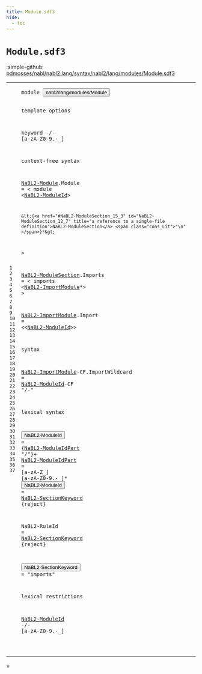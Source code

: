 ```yaml
---
title: Module.sdf3
hide:
  - toc
---
```


# `Module.sdf3`

:simple-github: [pdmosses/nabl/nabl2.lang/syntax/nabl2/lang/modules/Module.sdf3]

[pdmosses/nabl/nabl2.lang/syntax/nabl2/lang/modules/Module.sdf3]: https://github.com/pdmosses/nabl/blob/master/nabl2.lang/syntax/nabl2/lang/modules/Module.sdf3 "The source file on GitHub"

<div class="sdf3"><table class="highlighttable"><tbody><tr><td class="linenos"><div class="linenodiv"><pre><span></span>1
2
3
4
5
6
7
8
9
10
11
12
13
14
15
16
17
18
19
20
21
22
23
24
25
26
27
28
29
30
31
32
33
34
35
36
37
</pre></div></td>
<td class="code"><pre><code><span class="keyword">module</span> <button class="modal-open" id="nabl2/lang/modules/Module_1_8" title="a definition with multiple references" data-urls="../../Main.sdf3/#nabl2/lang/modules/Module line 6_3; ../../../../NaBL2Lang.sdf3/#nabl2/lang/modules/Module line 6_3">nabl2/lang/modules/Module</button>

<span class="keyword">template options</span>

  <span class="keyword">keyword</span> -/- [<span class="cons_Regular">a</span>-<span class="cons_Regular">z</span><span class="cons_Regular">A</span>-<span class="cons_Regular">Z</span><span class="cons_Regular">0</span>-<span class="cons_Regular">9</span>\.\-\_]

<span class="keyword">context-free syntax</span>

  <a href="../../../../NaBL2Lang.sdf3/#NaBL2-Module_11_3" id="NaBL2-Module_9_3" title="a definition with a single reference">NaBL2-Module</a>.<span class="cons_Constructor"><span id="Module_9_16" title="a definition with no references">Module</span></span> = &lt;
    <span class="cons_String">module</span> &lt;<a href="#NaBL2-ModuleId_27_3" id="NaBL2-ModuleId_10_13" title="a reference to a single-file definition">NaBL2-ModuleId</a>&gt;

    &lt;{<a href="#NaBL2-ModuleSection_15_3" id="NaBL2-ModuleSection_12_7" title="a reference to a single-file definition">NaBL2-ModuleSection</a> <span class="cons_Lit">"\n"</span>}*&gt;
  &gt;
 
  <a href="#NaBL2-ModuleSection_12_7" id="NaBL2-ModuleSection_15_3" title="a definition with a single reference">NaBL2-ModuleSection</a>.<span class="cons_Constructor"><span id="Imports_15_23" title="a definition with no references">Imports</span></span> = &lt;
    <span class="cons_String">imports</span> &lt;<a href="#NaBL2-ImportModule_19_3" id="NaBL2-ImportModule_16_14" title="a reference to a single-file definition">NaBL2-ImportModule</a>*&gt;
  &gt;
 
  <a href="#NaBL2-ImportModule_16_14" id="NaBL2-ImportModule_19_3" title="a definition with a single reference">NaBL2-ImportModule</a>.<span class="cons_Constructor"><span id="Import_19_22" title="a definition with no references">Import</span></span> = &lt;&lt;<a href="#NaBL2-ModuleId_27_3" id="NaBL2-ModuleId_19_33" title="a reference to a single-file definition">NaBL2-ModuleId</a>&gt;&gt; 

<span class="keyword">syntax</span>

  <a href="#NaBL2-ImportModule_16_14" id="NaBL2-ImportModule_23_3" title="a definition with a single reference">NaBL2-ImportModule</a><span class="keyword">-CF</span>.<span class="cons_Constructor"><span id="ImportWildcard_23_25" title="a definition with no references">ImportWildcard</span></span> = <a href="#NaBL2-ModuleId_27_3" id="NaBL2-ModuleId_23_42" title="a reference to a single-file definition">NaBL2-ModuleId</a><span class="keyword">-CF</span> <span class="cons_Lit">"/-"</span>

<span class="keyword">lexical syntax</span>

  <button class="modal-open" id="NaBL2-ModuleId_27_3" title="a definition with multiple references" data-urls="#NaBL2-ModuleId line 10_13, 19_33, 23_42, 37_3">NaBL2-ModuleId</button> = {<a href="#NaBL2-ModuleIdPart_28_3" id="NaBL2-ModuleIdPart_27_21" title="a reference to a single-file definition">NaBL2-ModuleIdPart</a> <span class="cons_Lit">"/"</span>}+
  <a href="#NaBL2-ModuleIdPart_27_21" id="NaBL2-ModuleIdPart_28_3" title="a definition with a single reference">NaBL2-ModuleIdPart</a> = [<span class="cons_Regular">a</span>-<span class="cons_Regular">z</span><span class="cons_Regular">A</span>-<span class="cons_Regular">Z</span>\_] [<span class="cons_Regular">a</span>-<span class="cons_Regular">z</span><span class="cons_Regular">A</span>-<span class="cons_Regular">Z</span><span class="cons_Regular">0</span>-<span class="cons_Regular">9</span>\.\-\_]*
  <button class="modal-open" id="NaBL2-ModuleId_29_3" title="a definition with multiple references" data-urls="#NaBL2-ModuleId line 10_13, 19_33, 23_42, 37_3">NaBL2-ModuleId</button> = <a href="#NaBL2-SectionKeyword_33_3" id="NaBL2-SectionKeyword_29_20" title="a reference to a single-file definition">NaBL2-SectionKeyword</a> {<span class="keyword">reject</span>}
  
  <span id="NaBL2-RuleId_31_3" title="a definition with no references">NaBL2-RuleId</span> = <a href="#NaBL2-SectionKeyword_33_3" id="NaBL2-SectionKeyword_31_18" title="a reference to a single-file definition">NaBL2-SectionKeyword</a> {<span class="keyword">reject</span>}
  
  <button class="modal-open" id="NaBL2-SectionKeyword_33_3" title="a definition with multiple references" data-urls="#NaBL2-SectionKeyword line 29_20, 31_18">NaBL2-SectionKeyword</button> = <span class="cons_Lit">"imports"</span>

<span class="keyword">lexical restrictions</span>

  <a href="#NaBL2-ModuleId_27_3" id="NaBL2-ModuleId_37_3" title="a reference to a single-file definition">NaBL2-ModuleId</a> -/- [<span class="cons_Regular">a</span>-<span class="cons_Regular">z</span><span class="cons_Regular">A</span>-<span class="cons_Regular">Z</span><span class="cons_Regular">0</span>-<span class="cons_Regular">9</span>\.\-\_]


</code></pre></td></tr></tbody></table></div>

<div id="modal">
  <div id="modal-content">
    <span id="modal-close">&times;</span>
    <h2 id="modal-h2"></h2>
    <p  id="modal-p"></p>
    <ul id="modal-ul"></ul>
  </div>
</div>
